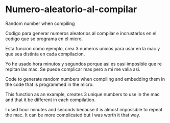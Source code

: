 # Numero-aleatorio-al-compilar
Random number when compiling


Codigo para generar numeros aleatorios al compilar e incrustarlos en el codigo
que se programa en el micro.

Esta funcion como ejemplo, crea 3 numeros unicos para usar en la mac
y que sea distinta en cada compilacion.

Yo he usado hora minutos y segundos porque asi es casi imposible que re repitan las mac.
Se puede complicar mas pero a mi me valia asi.




Code to generate random numbers when compiling and embedding them in the code
that is programmed in the micro.

This function as an example, creates 3 unique numbers to use in the mac
and that it be different in each compilation.

I used hour minutes and seconds because it is almost impossible to repeat the mac.
It can be more complicated but I was worth it that way.
